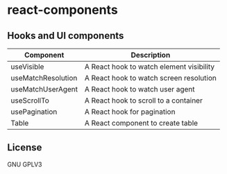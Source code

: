 # react-components

## Hooks and UI components

| Component          | Description                              |
| ------------------ | ---------------------------------------- |
| useVisible         | A React hook to watch element visibility |
| useMatchResolution | A React hook to watch screen resolution  |
| useMatchUserAgent  | A React hook to watch user agent         |
| useScrollTo        | A React hook to scroll to a container    |
| usePagination      | A React hook for pagination              |
| Table              | A React component to create table        |

## License

GNU GPLV3
